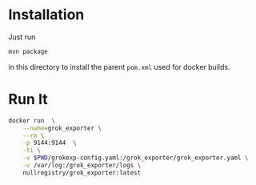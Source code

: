 # Installation

Just run
```bash
mvn package
```
in this directory to install the parent `pom.xml` used for docker builds.

# Run It
```bash
docker run  \
    --name=grok_exporter \
    --rm \
    -p 9144:9144  \
    -ti \
    -v $PWD/grokexp-config.yaml:/grok_exporter/grok_exporter.yaml \
    -v /var/log:/grok_exporter/logs \
    nullregistry/grok_exporter:latest
```
